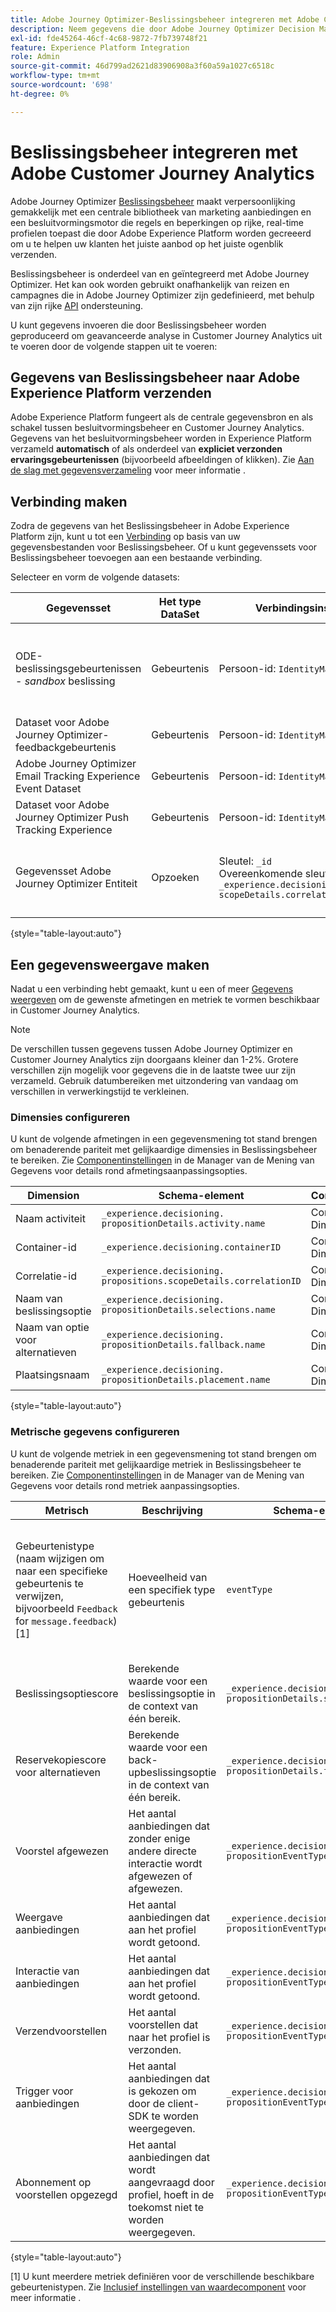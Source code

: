 ```yaml
---
title: Adobe Journey Optimizer-Beslissingsbeheer integreren met Adobe Customer Journey Analytics
description: Neem gegevens die door Adobe Journey Optimizer Decision Management zijn gegenereerd, in Customer Journey Analytics in en analyseer deze met Analysis Workspace.
exl-id: fde45264-46cf-4c68-9872-7fb739748f21
feature: Experience Platform Integration
role: Admin
source-git-commit: 46d799ad2621d83906908a3f60a59a1027c6518c
workflow-type: tm+mt
source-wordcount: '698'
ht-degree: 0%

---
```


# Beslissingsbeheer integreren met Adobe Customer Journey Analytics


Adobe Journey Optimizer [Beslissingsbeheer](https://experienceleague.adobe.com/docs/journey-optimizer/using/offer-decisioning/get-started-decision/starting-offer-decisioning.html) maakt verpersoonlijking gemakkelijk met een centrale bibliotheek van marketing aanbiedingen en een besluitvormingsmotor die regels en beperkingen op rijke, real-time profielen toepast die door Adobe Experience Platform worden gecreeerd om u te helpen uw klanten het juiste aanbod op het juiste ogenblik verzenden.

Beslissingsbeheer is onderdeel van en geïntegreerd met Adobe Journey Optimizer. Het kan ook worden gebruikt onafhankelijk van reizen en campagnes die in Adobe Journey Optimizer zijn gedefinieerd, met behulp van zijn rijke [API](https://experienceleague.adobe.com/docs/journey-optimizer/using/offer-decisioning/api-reference/getting-started.html) ondersteuning.

U kunt gegevens invoeren die door Beslissingsbeheer worden geproduceerd om geavanceerde analyse in Customer Journey Analytics uit te voeren door de volgende stappen uit te voeren:

## Gegevens van Beslissingsbeheer naar Adobe Experience Platform verzenden

Adobe Experience Platform fungeert als de centrale gegevensbron en als schakel tussen besluitvormingsbeheer en Customer Journey Analytics. Gegevens van het besluitvormingsbeheer worden in Experience Platform verzameld **automatisch** of als onderdeel van **expliciet verzonden ervaringsgebeurtenissen** (bijvoorbeeld afbeeldingen of klikken). Zie [Aan de slag met gegevensverzameling](https://experienceleague.adobe.com/docs/journey-optimizer/using/offer-decisioning/collect-event-data/data-collection.html) voor meer informatie .

## Verbinding maken

Zodra de gegevens van het Beslissingsbeheer in Adobe Experience Platform zijn, kunt u tot een [Verbinding](https://experienceleague.adobe.com/docs/analytics-platform/using/cja-connections/create-connection.html) op basis van uw gegevensbestanden voor Beslissingsbeheer. Of u kunt gegevenssets voor Beslissingsbeheer toevoegen aan een bestaande verbinding.

Selecteer en vorm de volgende datasets:

| Gegevensset | Het type DataSet | Verbindingsinstellingen | Beschrijving |
| --- | --- | --- | --- |
| ODE-beslissingsgebeurtenissen - _sandbox_ beslissing | Gebeurtenis | Persoon-id: `IdentityMap` | Bevat automatisch gegenereerde gegevens voor besluitvormingsgebeurtenissen van het Beheer van Besluit. _Sandbox_ verwijst naar de specifieke naam van de sandbox. |
| Dataset voor Adobe Journey Optimizer-feedbackgebeurtenis | Gebeurtenis | Persoon-id: `IdentityMap` | Bevat gebeurtenissen voor berichtlevering. |
| Adobe Journey Optimizer Email Tracking Experience Event Dataset | Gebeurtenis | Persoon-id: `IdentityMap` | Bevat gebeurtenissen voor het bijhouden van e-mail. |
| Dataset voor Adobe Journey Optimizer Push Tracking Experience | Gebeurtenis | Persoon-id: `IdentityMap` | Bevat gebeurtenissen voor het bijhouden van pushberichten. |
| Gegevensset Adobe Journey Optimizer Entiteit | Opzoeken | Sleutel: `_id`<br>Overeenkomende sleutel: `_experience.decisioning.propositions.`<br>`scopeDetails.correlationID` | Bevat classificaties die de meta-gegevens van de Reis en van de Campagne aan alle gebeurtenisgegevens van Adobe Journey Optimizer associëren. |

{style="table-layout:auto"}

## Een gegevensweergave maken

Nadat u een verbinding hebt gemaakt, kunt u een of meer [Gegevens weergeven](https://experienceleague.adobe.com/docs/analytics-platform/using/cja-dataviews/create-dataview.html) om de gewenste afmetingen en metriek te vormen beschikbaar in Customer Journey Analytics.

>[!NOTE]
>
>De verschillen tussen gegevens tussen Adobe Journey Optimizer en Customer Journey Analytics zijn doorgaans kleiner dan 1-2%. Grotere verschillen zijn mogelijk voor gegevens die in de laatste twee uur zijn verzameld. Gebruik datumbereiken met uitzondering van vandaag om verschillen in verwerkingstijd te verkleinen.

### Dimensies configureren

U kunt de volgende afmetingen in een gegevensmening tot stand brengen om benaderende pariteit met gelijkaardige dimensies in Beslissingsbeheer te bereiken. Zie [Componentinstellingen](/help/data-views/component-settings/overview.md) in de Manager van de Mening van Gegevens voor details rond afmetingsaanpassingsopties.

| Dimension | Schema-element | Componentinstellingen |
| --- | --- | --- |
| Naam activiteit | `_experience.decisioning.`<br/>`propositionDetails.activity.name` | Componenttype: Dimension |
| Container-id | `_experience.decisioning.containerID` | Componenttype: Dimension |
| Correlatie-id | `_experience.decisioning.`<br/>`propositions.scopeDetails.correlationID` | Componenttype: Dimension |
| Naam van beslissingsoptie | `_experience.decisioning.`<br/>`propositionDetails.selections.name` | Componenttype: Dimension |
| Naam van optie voor alternatieven | `_experience.decisioning.`<br/>`propositionDetails.fallback.name` | Componenttype: Dimension |
| Plaatsingsnaam | `_experience.decisioning.`<br/>`propositionDetails.placement.name` | Componenttype: Dimension |

{style="table-layout:auto"}


### Metrische gegevens configureren

U kunt de volgende metriek in een gegevensmening tot stand brengen om benaderende pariteit met gelijkaardige metriek in Beslissingsbeheer te bereiken. Zie [Componentinstellingen](/help/data-views/component-settings/overview.md) in de Manager van de Mening van Gegevens voor details rond metriek aanpassingsopties.

| Metrisch | Beschrijving | Schema-element | Componentinstellingen |
| --- | --- | --- | --- |
| Gebeurtenistype (naam wijzigen om naar een specifieke gebeurtenis te verwijzen, bijvoorbeeld `Feedback` for `message.feedback`) [1] | Hoeveelheid van een specifiek type gebeurtenis | `eventType` | Componenttype: Metrisch <br/>**[!UICONTROL Set Include Exclude Values]**: Aan<br/>**[!UICONTROL Match]**: [!UICONTROL If all criteria are met]<br/>**[!UICONTROL Criteria]**:**[!UICONTROL Equals]**`message.feedback` |
| Beslissingsoptiescore | Berekende waarde voor een beslissingsoptie in de context van één bereik. | `_experience.decisioning.`<br/>`propositionDetails.selections.score` | Componenttype: Metrisch |
| Reservekopiescore voor alternatieven | Berekende waarde voor een back-upbeslissingsoptie in de context van één bereik. | `_experience.decisioning.`<br/>`propositionDetails.fallback.score` | Componenttype: Metrisch |
| Voorstel afgewezen | Het aantal aanbiedingen dat zonder enige andere directe interactie wordt afgewezen of afgewezen. | `_experience.decisioning.`<br/>`propositionEventType.display` | Componenttype: Metrisch |
| Weergave aanbiedingen | Het aantal aanbiedingen dat aan het profiel wordt getoond. | `_experience.decisioning.`<br/>`propositionEventType.display` | Componenttype: Metrisch |
| Interactie van aanbiedingen | Het aantal aanbiedingen dat aan het profiel wordt getoond. | `_experience.decisioning.`<br/>`propositionEventType.interact` | Componenttype: Metrisch |
| Verzendvoorstellen | Het aantal voorstellen dat naar het profiel is verzonden. | `_experience.decisioning.`<br/>`propositionEventType.send` | Componenttype: Metrisch |
| Trigger voor aanbiedingen | Het aantal aanbiedingen dat is gekozen om door de client-SDK te worden weergegeven. | `_experience.decisioning.`<br/>`propositionEventType.trigger` | Componenttype: Metrisch |
| Abonnement op voorstellen opgezegd | Het aantal aanbiedingen dat wordt aangevraagd door profiel, hoeft in de toekomst niet te worden weergegeven. | `_experience.decisioning.`<br/>`propositionEventType.trigger` | Componenttype: Metrisch |

{style="table-layout:auto"}

[1] U kunt meerdere metriek definiëren voor de verschillende beschikbare gebeurtenistypen. Zie [Inclusief instellingen van waardecomponent](/help/data-views/component-settings/include-exclude-values.md) voor meer informatie .
